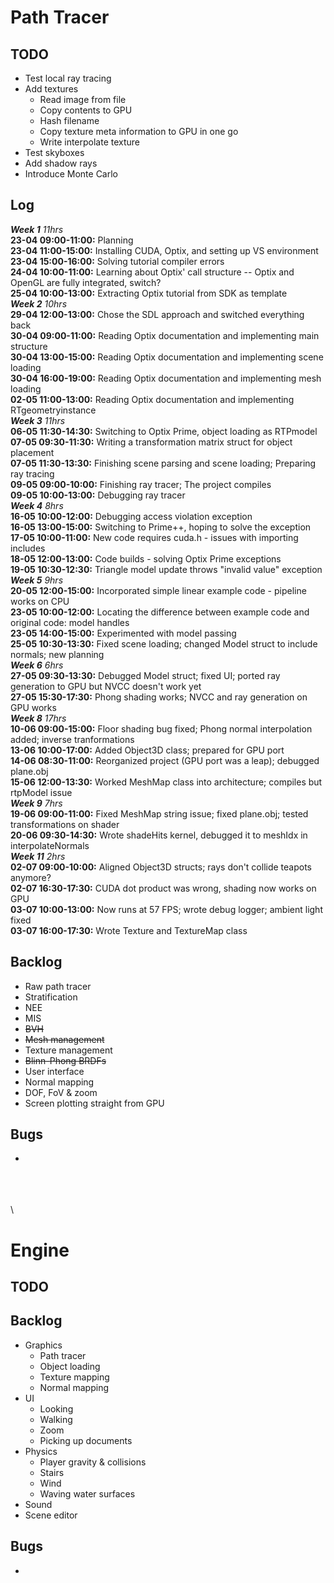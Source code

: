 # Path Tracer
## TODO
- Test local ray tracing
- Add textures
	- Read image from file
	- Copy contents to GPU
	- Hash filename
	- Copy texture meta information to GPU in one go
	- Write interpolate texture
- Test skyboxes
- Add shadow rays
- Introduce Monte Carlo

## Log
***Week 1*** *11hrs*  
**23-04 09:00-11:00:** Planning  
**23-04 11:00-15:00:** Installing CUDA, Optix, and setting up VS environment  
**23-04 15:00-16:00:** Solving tutorial compiler errors  
**24-04 10:00-11:00:** Learning about Optix' call structure -- Optix and OpenGL are fully integrated, switch?  
**25-04 10:00-13:00:** Extracting Optix tutorial from SDK as template  
***Week 2*** *10hrs*  
**29-04 12:00-13:00:** Chose the SDL approach and switched everything back  
**30-04 09:00-11:00:** Reading Optix documentation and implementing main structure  
**30-04 13:00-15:00:** Reading Optix documentation and implementing scene loading  
**30-04 16:00-19:00:** Reading Optix documentation and implementing mesh loading  
**02-05 11:00-13:00:** Reading Optix documentation and implementing RTgeometryinstance  
***Week 3*** *11hrs*  
**06-05 11:30-14:30:** Switching to Optix Prime, object loading as RTPmodel  
**07-05 09:30-11:30:** Writing a transformation matrix struct for object placement  
**07-05 11:30-13:30:** Finishing scene parsing and scene loading; Preparing ray tracing  
**09-05 09:00-10:00:** Finishing ray tracer; The project compiles  
**09-05 10:00-13:00:** Debugging ray tracer  
***Week 4*** *8hrs*  
**16-05 10:00-12:00:** Debugging access violation exception  
**16-05 13:00-15:00:** Switching to Prime++, hoping to solve the exception  
**17-05 10:00-11:00:** New code requires cuda.h - issues with importing includes  
**18-05 12:00-13:00:** Code builds - solving Optix Prime exceptions  
**19-05 10:30-12:30:** Triangle model update throws "invalid value" exception  
***Week 5*** *9hrs*  
**20-05 12:00-15:00:** Incorporated simple linear example code - pipeline works on CPU  
**23-05 10:00-12:00:** Locating the difference between example code and original code: model handles  
**23-05 14:00-15:00:** Experimented with model passing  
**25-05 10:30-13:30:** Fixed scene loading; changed Model struct to include normals; new planning  
***Week 6*** *6hrs*  
**27-05 09:30-13:30:** Debugged Model struct; fixed UI; ported ray generation to GPU but NVCC doesn't work yet  
**27-05 15:30-17:30:** Phong shading works; NVCC and ray generation on GPU works  
***Week 8*** *17hrs*  
**10-06 09:00-15:00:** Floor shading bug fixed; Phong normal interpolation added; inverse tranformations  
**13-06 10:00-17:00:** Added Object3D class; prepared for GPU port  
**14-06 08:30-11:00:** Reorganized project (GPU port was a leap); debugged plane.obj  
**15-06 12:00-13:30:** Worked MeshMap class into architecture; compiles but rtpModel issue  
***Week 9*** *7hrs*  
**19-06 09:00-11:00:** Fixed MeshMap string issue; fixed plane.obj; tested transformations on shader  
**20-06 09:30-14:30:** Wrote shadeHits kernel, debugged it to meshIdx in interpolateNormals  
***Week 11*** *2hrs*  
**02-07 09:00-10:00:** Aligned Object3D structs; rays don't collide teapots anymore?  
**02-07 16:30-17:30:** CUDA dot product was wrong, shading now works on GPU  
**03-07 10:00-13:00:** Now runs at 57 FPS; wrote debug logger; ambient light fixed  
**03-07 16:00-17:30:** Wrote Texture and TextureMap class  

## Backlog
 - Raw path tracer  
 - Stratification  
 - NEE  
 - MIS  
 - ~~BVH~~  
 - ~~Mesh management~~  
 - Texture management  
 - ~~Blinn-Phong BRDFs~~  
 - User interface  
 - Normal mapping  
 - DOF, FoV & zoom  
 - Screen plotting straight from GPU

## Bugs
 -

\
\
\
\

# Engine
## TODO

## Backlog
 - Graphics  
	- Path tracer  
	- Object loading  
	- Texture mapping  
	- Normal mapping  
 - UI  
	- Looking  
	- Walking  
	- Zoom  
	- Picking up documents  
 - Physics  
	- Player gravity & collisions  
	- Stairs  
	- Wind  
	- Waving water surfaces  
 - Sound  
 - Scene editor  

## Bugs
 - 
